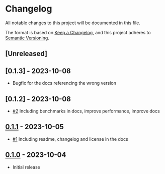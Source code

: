 # Changelog

All notable changes to this project will be documented in this file.

The format is based on [Keep a Changelog](https://keepachangelog.com/en/1.0.0/),
and this project adheres to [Semantic Versioning](https://semver.org/spec/v2.0.0.html).

## [Unreleased]

## [0.1.3] - 2023-10-08

- Bugfix for the docs referencing the wrong version

## [0.1.2] - 2023-10-08

- [#2](https://github.com/ducharmemp/saxaboom/pull/2)  Including benchmarks in docs, improve performance, improve docs

## [0.1.1] - 2023-10-05

- [#1](https://github.com/ducharmemp/saxaboom/pull/1)  Including readme, changelog and license in the docs


## [0.1.0] - 2023-10-04

- Initial release


[0.1.1]: https://github.com/ducharmemp/saxaboom/compare/v0.1.2...v0.1.3
[0.1.1]: https://github.com/ducharmemp/saxaboom/compare/v0.1.1...v0.1.2
[0.1.1]: https://github.com/ducharmemp/saxaboom/compare/v0.1.0...v0.1.1
[0.1.0]: https://github.com/ducharmemp/saxaboom/commits/v0.1.0

